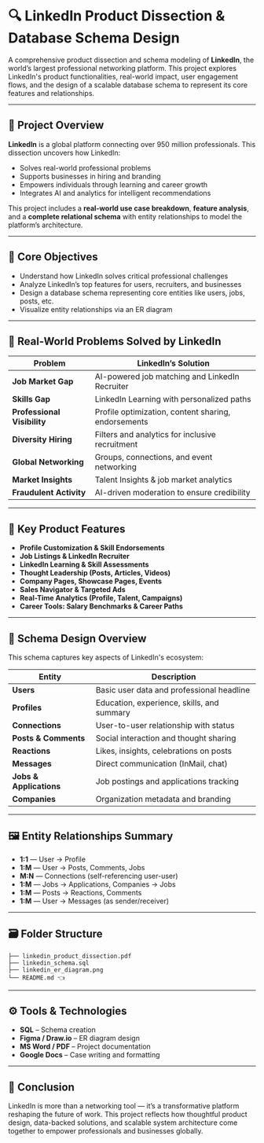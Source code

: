 
# 🔍 LinkedIn Product Dissection & Database Schema Design

A comprehensive product dissection and schema modeling of **LinkedIn**, the world’s largest professional networking platform. This project explores LinkedIn's product functionalities, real-world impact, user engagement flows, and the design of a scalable database schema to represent its core features and relationships.

---

## 📌 Project Overview

**LinkedIn** is a global platform connecting over 950 million professionals. This dissection uncovers how LinkedIn:
- Solves real-world professional problems
- Supports businesses in hiring and branding
- Empowers individuals through learning and career growth
- Integrates AI and analytics for intelligent recommendations

This project includes a **real-world use case breakdown**, **feature analysis**, and a **complete relational schema** with entity relationships to model the platform’s architecture.

---

## 🎯 Core Objectives

- Understand how LinkedIn solves critical professional challenges
- Analyze LinkedIn’s top features for users, recruiters, and businesses
- Design a database schema representing core entities like users, jobs, posts, etc.
- Visualize entity relationships via an ER diagram

---

## 🧠 Real-World Problems Solved by LinkedIn

| Problem | LinkedIn’s Solution |
|--------|----------------------|
| **Job Market Gap** | AI-powered job matching and LinkedIn Recruiter |
| **Skills Gap** | LinkedIn Learning with personalized paths |
| **Professional Visibility** | Profile optimization, content sharing, endorsements |
| **Diversity Hiring** | Filters and analytics for inclusive recruitment |
| **Global Networking** | Groups, connections, and event networking |
| **Market Insights** | Talent Insights & job market analytics |
| **Fraudulent Activity** | AI-driven moderation to ensure credibility |

---

## 💼 Key Product Features

- **Profile Customization & Skill Endorsements**
- **Job Listings & LinkedIn Recruiter**
- **LinkedIn Learning & Skill Assessments**
- **Thought Leadership (Posts, Articles, Videos)**
- **Company Pages, Showcase Pages, Events**
- **Sales Navigator & Targeted Ads**
- **Real-Time Analytics (Profile, Talent, Campaigns)**
- **Career Tools: Salary Benchmarks & Career Paths**

---

## 🧱 Schema Design Overview

This schema captures key aspects of LinkedIn's ecosystem:

| Entity | Description |
|--------|-------------|
| **Users** | Basic user data and professional headline |
| **Profiles** | Education, experience, skills, and summary |
| **Connections** | User-to-user relationship with status |
| **Posts & Comments** | Social interaction and thought sharing |
| **Reactions** | Likes, insights, celebrations on posts |
| **Messages** | Direct communication (InMail, chat) |
| **Jobs & Applications** | Job postings and applications tracking |
| **Companies** | Organization metadata and branding |

---

## 🖼️ Entity Relationships Summary

- **1:1** — User → Profile  
- **1:M** — User → Posts, Comments, Jobs  
- **M:N** — Connections (self-referencing user-user)  
- **1:M** — Jobs → Applications, Companies → Jobs  
- **1:M** — Posts → Reactions, Comments  
- **1:M** — User → Messages (as sender/receiver)

---

## 🗃️ Folder Structure

```
├── linkedin_product_dissection.pdf
├── linkedin_schema.sql
├── linkedin_er_diagram.png
└── README.md 👈
```

---

## ⚙️ Tools & Technologies

- **SQL** – Schema creation  
- **Figma / Draw.io** – ER diagram design  
- **MS Word / PDF** – Project documentation  
- **Google Docs** – Case writing and formatting  

---

## 📌 Conclusion

LinkedIn is more than a networking tool — it’s a transformative platform reshaping the future of work. This project reflects how thoughtful product design, data-backed solutions, and scalable system architecture come together to empower professionals and businesses globally.
